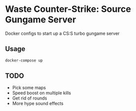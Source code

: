 # Waste Counter-Strike: Source Gungame Server

Docker configs to start up a CS:S turbo gungame server

## Usage

```bash
docker-compose up
```

## TODO

* Pick some maps
* Speed boost on multiple kills
* Get rid of rounds
* More hype sound effects
